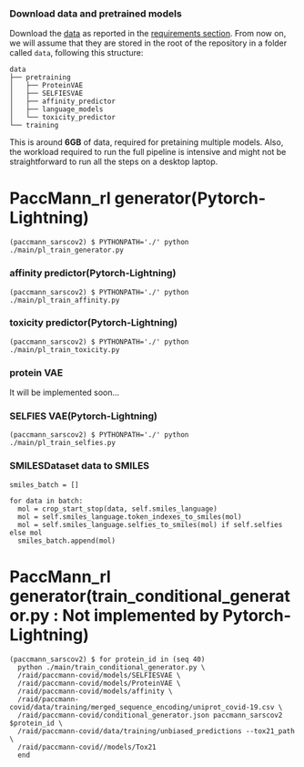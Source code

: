 ### Download data and pretrained models

Download the [data](https://ibm.ent.box.com/v/paccmann-sarscov2-data) as reported in the [requirements section](#requirements).
From now on, we will assume that they are stored in the root of the repository in a folder called `data`, following this structure:

```console
data
├── pretraining
│   ├── ProteinVAE
│   ├── SELFIESVAE
│   ├── affinity_predictor
│   ├── language_models
│   └── toxicity_predictor
└── training
```
This is around **6GB** of data, required for pretaining multiple models.
Also, the workload required to run the full pipeline is intensive and might not be straightforward to run all the steps on a desktop laptop.


# PaccMann_rl generator(Pytorch-Lightning)
```console
(paccmann_sarscov2) $ PYTHONPATH='./' python ./main/pl_train_generator.py
```

### affinity predictor(Pytorch-Lightning)
```console
(paccmann_sarscov2) $ PYTHONPATH='./' python ./main/pl_train_affinity.py
```

### toxicity predictor(Pytorch-Lightning)
```console
(paccmann_sarscov2) $ PYTHONPATH='./' python ./main/pl_train_toxicity.py
```

### protein VAE
It will be implemented soon...

### SELFIES VAE(Pytorch-Lightning)
```console
(paccmann_sarscov2) $ PYTHONPATH='./' python ./main/pl_train_selfies.py
```

### SMILESDataset data to SMILES
```console
smiles_batch = []

for data in batch:
  mol = crop_start_stop(data, self.smiles_language)
  mol = self.smiles_language.token_indexes_to_smiles(mol)
  mol = self.smiles_language.selfies_to_smiles(mol) if self.selfies else mol
  smiles_batch.append(mol)
```

# PaccMann_rl generator(train_conditional_generator.py : Not implemented by Pytorch-Lightning)
```console
(paccmann_sarscov2) $ for protein_id in (seq 40)
  python ./main/train_conditional_generator.py \
  /raid/paccmann-covid/models/SELFIESVAE \
  /raid/paccmann-covid/models/ProteinVAE \
  /raid/paccmann-covid/models/affinity \
  /raid/paccmann-covid/data/training/merged_sequence_encoding/uniprot_covid-19.csv \
  /raid/paccmann-covid/conditional_generator.json paccmann_sarscov2 $protein_id \
  /raid/paccmann-covid/data/training/unbiased_predictions --tox21_path \
  /raid/paccmann-covid//models/Tox21
  end
```
